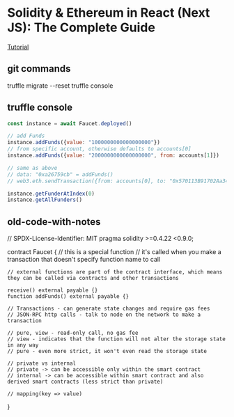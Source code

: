 # Solidity & Ethereum in React (Next JS): The Complete Guide

[Tutorial](https://www.udemy.com/course/solidity-ethereum-in-react-next-js-the-complete-guide/) 


## git commands
truffle migrate --reset
truffle console

## truffle console
```js
const instance = await Faucet.deployed()

// add Funds
instance.addFunds({value: "1000000000000000000"})
// from specific account, otherwise defaults to accounts[0]
instance.addFunds({value: "2000000000000000000", from: accounts[1]})

// same as above
// data: "0xa26759cb" = addFunds()
// web3.eth.sendTransaction({from: accounts[0], to: "0x570113B91702Aa34bcF7fdc05925F663289C5F9a", data: "0xa26759cb", value: "1000000000000000000"})

instance.getFunderAtIndex(0)
instance.getAllFunders()

```







## old-code-with-notes
// SPDX-License-Identifier: MIT
pragma solidity >=0.4.22 <0.9.0;

contract Faucet {
    // this is a special function
    // it's called when you make a transaction that doesn't specify function name to call

    // external functions are part of the contract interface, which means they can be called via contracts and other transactions
    
    receive() external payable {}
    function addFunds() external payable {}

    // Transactions - can generate state changes and require gas fees    
    // JSON-RPC http calls - talk to node on the network to make a transaction

    // pure, view - read-only call, no gas fee
    // view - indicates that the function will not alter the storage state in any way 
    // pure - even more strict, it won't even read the storage state

    // private vs internal
    // private -> can be accessible only within the smart contract
    // internal -> can be accessible within smart contract and also derived smart contracts (less strict than private)

    // mapping(key => value)

}